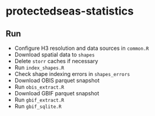 # protectedseas-statistics

## Run

- Configure H3 resolution and data sources in `common.R`
- Download spatial data to `shapes`
- Delete `storr` caches if necessary
- Run `index_shapes.R`
- Check shape indexing errors in `shapes_errors`
- Download OBIS parquet snapshot
- Run `obis_extract.R`
- Download GBIF parquet snapshot
- Run `gbif_extract.R`
- Run `gbif_sqlite.R`
